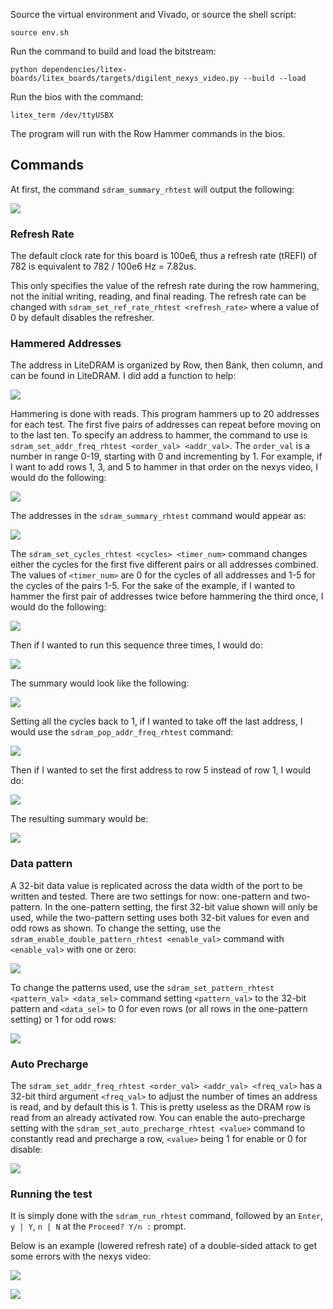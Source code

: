 Source the virtual environment and Vivado, or source the shell script:

```
source env.sh
```

Run the command to build and load the bitstream:

```
python dependencies/litex-boards/litex_boards/targets/digilent_nexys_video.py --build --load
```

Run the bios with the command:
```
litex_term /dev/ttyUSBX
```

The program will run with the Row Hammer commands in the bios.

## Commands

At first, the command ```sdram_summary_rhtest``` will output the following:

![](sdram_summary_rhtest.png)

### Refresh Rate

The default clock rate for this board is 100e6, thus a refresh rate (tREFI) of 782 is equivalent to 782 / 100e6 Hz = 7.82us. 

This only specifies the value of the refresh rate during the row hammering, not the initial writing, reading, and final reading. 
The refresh rate can be changed with ```sdram_set_ref_rate_rhtest <refresh_rate>``` where a value of 0 by default disables the refresher.

### Hammered Addresses

The address in LiteDRAM is organized by Row, then Bank, then column, and can be found in LiteDRAM. 
I did add a function to help:

![](sdram_info_rhtest.png)

Hammering is done with reads.
This program hammers up to 20 addresses for each test. 
The first five pairs of addresses can repeat before moving on to the last ten.
To specify an address to hammer, the command to use is ```sdram_set_addr_freq_rhtest <order_val> <addr_val>```. 
The ```order_val``` is a number in range 0-19, starting with 0 and incrementing by 1. 
For example, if I want to add rows 1, 3, and 5 to hammer in that order on the nexys video, I would do the following:

![](sdram_set_addr_freq_add.png)

The addresses in the ```sdram_summary_rhtest``` command would appear as:

![](sdram_set_addr_freq_add_results.png)

The ```sdram_set_cycles_rhtest <cycles> <timer_num>``` command changes either the cycles for the first five different pairs or all addresses combined.
The values of ```<timer_num>``` are 0 for the cycles of all addresses and 1-5 for the cycles of the pairs 1-5. 
For the sake of the example, if I wanted to hammer the first pair of addresses twice before hammering the third once, I would do the following:

![](sdram_set_cycles_first_pair.png)

Then if I wanted to run this sequence three times, I would do:

![](sdram_set_cycles_all_addrs.png)

The summary would look like the following:

![](sdram_modified_counters.png)

Setting all the cycles back to 1, if I wanted to take off the last address, I would use the ```sdram_pop_addr_freq_rhtest``` command:

![](sdram_pop_addr.png)

Then if I wanted to set the first address to row 5 instead of row 1, I would do:

![](sdram_set_addr_freq_modify.png)

The resulting summary would be:

![](sdram_set_addr_freq_modify_results.png)

### Data pattern

A 32-bit data value is replicated across the data width of the port to be written and tested.
There are two settings for now: one-pattern and two-pattern.
In the one-pattern setting, the first 32-bit value shown will only be used, while the two-pattern setting uses both 32-bit values for even and odd rows as shown. 
To change the setting, use the ```sdram_enable_double_pattern_rhtest <enable_val>``` command with ```<enable_val>``` with one or zero:

![](sdram_enable_doublepat.png)

To change the patterns used, use the ```sdram_set_pattern_rhtest <pattern_val> <data_sel>``` command setting ```<pattern_val>``` to the 32-bit pattern and ```<data_sel>``` to 0 for even rows (or all rows in the one-pattern setting) or 1 for odd rows:

![](sdram_set_pattern.png)

### Auto Precharge

The ```sdram_set_addr_freq_rhtest <order_val> <addr_val> <freq_val>``` has a 32-bit third argument ```<freq_val>``` to adjust the number of times an address is read, and by default this is 1. 
This is pretty useless as the DRAM row is read from an already activated row.
You can enable the auto-precharge setting with the ```sdram_set_auto_precharge_rhtest <value>``` command to constantly read and precharge a row, ```<value>``` being 1 for enable or 0 for disable:

![](sdram_auto_precharge.png)

### Running the test

It is simply done with the ```sdram_run_rhtest``` command, followed by an ```Enter```, ```y | Y```, ```n | N``` at the ```Proceed? Y/n :``` prompt.

Below is an example (lowered refresh rate) of a double-sided attack to get some errors with the nexys video:

![](sdram_run_rhtest_pt1.png)

![](sdram_run_rhtest_pt2.png)

































